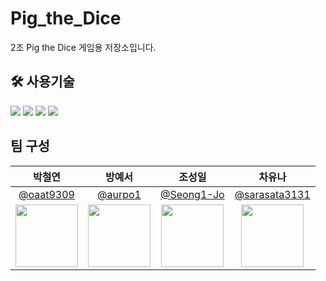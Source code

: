 # Pig_the_Dice

2조 Pig the Dice 게임용 저장소입니다.

## 🛠 사용기술

<img src="https://img.shields.io/badge/HTML5-E34F26?style=for-the-badge&logoColor=f776AB"/> <img src="https://img.shields.io/badge/CSS3-1572B6?style=for-the-badge&logoColor=f776AB"/> <img src="https://img.shields.io/badge/JavaScript-F7DF1E?style=for-the-badge&logoColor=f776AB"/> <img src="https://img.shields.io/badge/React-61DAFB?style=for-the-badge&logoColor=f776AB"/>

## 팀 구성

|                                    박철연                                    |                                    방예서                                    |                                    조성일                                    |                                    차유나                                    |
| :--------------------------------------------------------------------------: | :--------------------------------------------------------------------------: | :--------------------------------------------------------------------------: | :--------------------------------------------------------------------------: |
|                   [@oaat9309](https://github.com/oaat9309)                   |                     [@aurpo1](https://github.com/aurpo1)                     |                  [@Seong1-Jo](https://github.com/Seong1-Jo)                  |              [@sarasata3131 ](https://github.com/sarasata3131)               |
| <img src="https://avatars.githubusercontent.com/u/90079595?v=4" width="100"> | <img src="https://avatars.githubusercontent.com/u/80630505?v=4" width="100"> | <img src="https://avatars.githubusercontent.com/u/81161614?v=4" width="100"> | <img src="https://avatars.githubusercontent.com/u/84839734?v=4" width="100"> |
